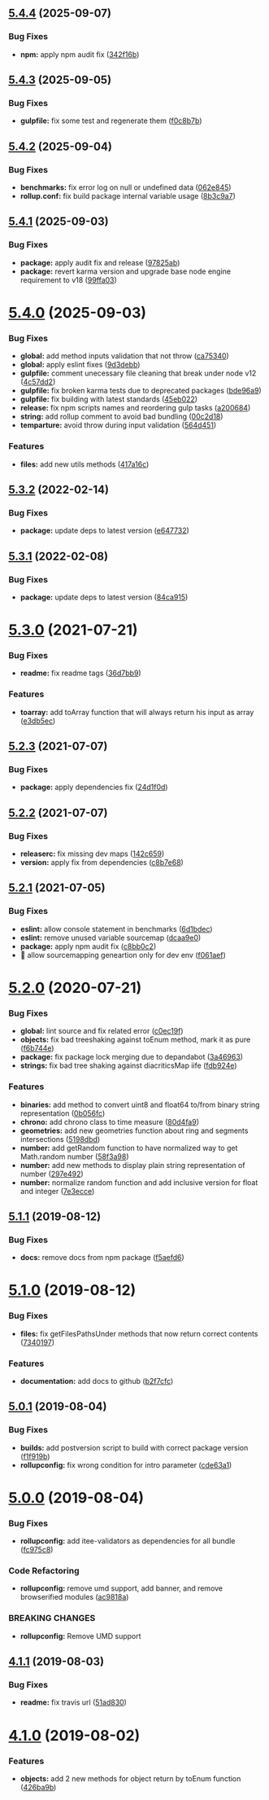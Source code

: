 ## [5.4.4](https://github.com/Itee/itee-utils/compare/v5.4.3...v5.4.4) (2025-09-07)


### Bug Fixes

* **npm:** apply npm audit fix ([342f16b](https://github.com/Itee/itee-utils/commit/342f16b5d53952860e5da5ab244b8ae16d84566a))

## [5.4.3](https://github.com/Itee/itee-utils/compare/v5.4.2...v5.4.3) (2025-09-05)


### Bug Fixes

* **gulpfile:** fix some test and regenerate them ([f0c8b7b](https://github.com/Itee/itee-utils/commit/f0c8b7b79fab6827911cac6e327bc07b1b24015e))

## [5.4.2](https://github.com/Itee/itee-utils/compare/v5.4.1...v5.4.2) (2025-09-04)


### Bug Fixes

* **benchmarks:** fix error log on null or undefined data ([062e845](https://github.com/Itee/itee-utils/commit/062e84561c28eecc89a4267d129a58a6ed46b5d2))
* **rollup.conf:** fix build package internal variable usage ([8b3c9a7](https://github.com/Itee/itee-utils/commit/8b3c9a78efd93306df8c7f290ecfc3aeb782bdb2))

## [5.4.1](https://github.com/Itee/itee-utils/compare/v5.4.0...v5.4.1) (2025-09-03)


### Bug Fixes

* **package:** apply audit fix and release ([97825ab](https://github.com/Itee/itee-utils/commit/97825abbc112edd1feaabdf4ce79ae6dc8006f8f))
* **package:** revert karma version and upgrade base node engine requirement to v18 ([99ffa03](https://github.com/Itee/itee-utils/commit/99ffa03f2332305400087ef2ff982f38408d91c8))

# [5.4.0](https://github.com/Itee/itee-utils/compare/v5.3.2...v5.4.0) (2025-09-03)


### Bug Fixes

* **global:** add method inputs validation that not throw ([ca75340](https://github.com/Itee/itee-utils/commit/ca75340133bbf673cc4ab6987f3aac4bc493a930))
* **global:** apply eslint fixes ([9d3debb](https://github.com/Itee/itee-utils/commit/9d3debbbe5fb11172a47a8e651ba57f21315469b))
* **gulpfile:** comment unecessary file cleaning that break under node v12 ([4c57dd2](https://github.com/Itee/itee-utils/commit/4c57dd23598d35e5a0fe73e3369ae40cc7f11c55))
* **gulpfile:** fix broken karma tests due to deprecated packages ([bde96a9](https://github.com/Itee/itee-utils/commit/bde96a9fab4f9b286c37675110357080f6726f6b))
* **gulpfile:** fix building with latest standards ([45eb022](https://github.com/Itee/itee-utils/commit/45eb02206727f14fef48bca743329619120b9724))
* **release:** fix npm scripts names and reordering gulp tasks ([a200684](https://github.com/Itee/itee-utils/commit/a20068487f9b7239a59c5765dd2396a36f0b4696))
* **string:** add rollup comment to avoid bad bundling ([00c2d18](https://github.com/Itee/itee-utils/commit/00c2d18cc1c0fe17f4d3e7962598e44b25573160))
* **temparture:** avoid throw during input validation ([564d451](https://github.com/Itee/itee-utils/commit/564d451f5fdc76bbd5de9ddebd2e4c9fa3687a55))


### Features

* **files:** add new utils methods ([417a16c](https://github.com/Itee/itee-utils/commit/417a16c683271a8cb714f15335934464030cb9bc))

## [5.3.2](https://github.com/Itee/itee-utils/compare/v5.3.1...v5.3.2) (2022-02-14)


### Bug Fixes

* **package:** update deps to latest version ([e647732](https://github.com/Itee/itee-utils/commit/e64773251dad0d9687ddad7d5de71da121de9387))

## [5.3.1](https://github.com/Itee/itee-utils/compare/v5.3.0...v5.3.1) (2022-02-08)


### Bug Fixes

* **package:** update deps to latest version ([84ca915](https://github.com/Itee/itee-utils/commit/84ca9151e585c1557b3af59a1d6b8abe9212ca5b))

# [5.3.0](https://github.com/Itee/itee-utils/compare/v5.2.3...v5.3.0) (2021-07-21)


### Bug Fixes

* **readme:** fix readme tags ([36d7bb9](https://github.com/Itee/itee-utils/commit/36d7bb98fc427355fb4096e6f6bff894ee8c128d))


### Features

* **toarray:** add toArray function that will always return his input as array ([e3db5ec](https://github.com/Itee/itee-utils/commit/e3db5ec7244115c2c8a40877729e60328b4c16bd))

## [5.2.3](https://github.com/Itee/itee-utils/compare/v5.2.2...v5.2.3) (2021-07-07)


### Bug Fixes

* **package:** apply dependencies fix ([24d1f0d](https://github.com/Itee/itee-utils/commit/24d1f0decbad336eadad650a3f1a24f3886f9a2d))

## [5.2.2](https://github.com/Itee/itee-utils/compare/v5.2.1...v5.2.2) (2021-07-07)


### Bug Fixes

* **releaserc:** fix missing dev maps ([142c659](https://github.com/Itee/itee-utils/commit/142c659c5d618d565ab734f051c1e8966383a9f8))
* **version:** apply fix from dependencies ([c8b7e68](https://github.com/Itee/itee-utils/commit/c8b7e68562b5203dbbd1a2b57bf2118f092a1c9c))

## [5.2.1](https://github.com/Itee/itee-utils/compare/v5.2.0...v5.2.1) (2021-07-05)


### Bug Fixes

* **eslint:** allow console statement in benchmarks ([6d1bdec](https://github.com/Itee/itee-utils/commit/6d1bdec219142a5b03224ab6754b2d6baf793508))
* **eslint:** remove unused variable sourcemap ([dcaa9e0](https://github.com/Itee/itee-utils/commit/dcaa9e077fb4cb647e63459ffd81d4006cb02a8e))
* **package:** apply npm audit fix ([c8bb0c2](https://github.com/Itee/itee-utils/commit/c8bb0c292f5c33812186e3911e7508dc0d10f347))
* 🐛 allow sourcemapping geneartion only for dev env ([f061aef](https://github.com/Itee/itee-utils/commit/f061aef3d3bb6c544e81346c882b0f88f5222e3a))

# [5.2.0](https://github.com/Itee/itee-utils/compare/v5.1.1...v5.2.0) (2020-07-21)


### Bug Fixes

* **global:** lint source and fix related error ([c0ec19f](https://github.com/Itee/itee-utils/commit/c0ec19fd9388301656e4353d6d9a5c0a23b0b9eb))
* **objects:** fix bad treeshaking against toEnum method, mark it as pure ([f6b744e](https://github.com/Itee/itee-utils/commit/f6b744e83f98e2c8532d019abee18098151de408))
* **package:** fix package lock merging due to depandabot ([3a46963](https://github.com/Itee/itee-utils/commit/3a46963ca1b2b5f8f5b4568640f5e0f0354d3ccf))
* **strings:** fix bad tree shaking against diacriticsMap iife ([fdb924e](https://github.com/Itee/itee-utils/commit/fdb924e08e7ab558fd87c304bfb9755fccad0608))


### Features

* **binaries:** add method to convert uint8 and float64 to/from binary string representation ([0b056fc](https://github.com/Itee/itee-utils/commit/0b056fc1a7de25e8c97c0e3093d9971de4c99ca9))
* **chrono:** add chrono class to time measure ([80d4fa9](https://github.com/Itee/itee-utils/commit/80d4fa9cceb91ea6fbc7678717db725f166ae68e))
* **geometries:** add new geometries function about ring and segments intersections ([5198dbd](https://github.com/Itee/itee-utils/commit/5198dbd16e55eb1f770449aa7fc834dd4a7c5b93))
* **number:** add getRandom function to have normalized way to get Math.random number ([58f3a98](https://github.com/Itee/itee-utils/commit/58f3a98e06b4c45e5e80c6505cfb9916ac14eb5f))
* **number:** add new methods to display plain string representation of number ([297e492](https://github.com/Itee/itee-utils/commit/297e4922fadde28ba7155fb26d5d64ad09aa8883))
* **number:** normalize random function and add inclusive version for float and integer ([7e3ecce](https://github.com/Itee/itee-utils/commit/7e3ecceef824232892a4a0a3f1604ea33222dac6))

## [5.1.1](https://github.com/Itee/itee-utils/compare/v5.1.0...v5.1.1) (2019-08-12)


### Bug Fixes

* **docs:** remove docs from npm package ([f5aefd6](https://github.com/Itee/itee-utils/commit/f5aefd6))

# [5.1.0](https://github.com/Itee/itee-utils/compare/v5.0.1...v5.1.0) (2019-08-12)


### Bug Fixes

* **files:** fix getFilesPathsUnder methods that now return correct contents ([7340197](https://github.com/Itee/itee-utils/commit/7340197))


### Features

* **documentation:** add docs to github ([b2f7cfc](https://github.com/Itee/itee-utils/commit/b2f7cfc))

## [5.0.1](https://github.com/Itee/itee-utils/compare/v5.0.0...v5.0.1) (2019-08-04)


### Bug Fixes

* **builds:** add postversion script to build with correct package version ([f1f919b](https://github.com/Itee/itee-utils/commit/f1f919b))
* **rollupconfig:** fix wrong condition for intro parameter ([cde63a1](https://github.com/Itee/itee-utils/commit/cde63a1))

# [5.0.0](https://github.com/Itee/itee-utils/compare/v4.1.1...v5.0.0) (2019-08-04)


### Bug Fixes

* **rollupconfig:** add itee-validators as dependencies for all bundle ([fc975c8](https://github.com/Itee/itee-utils/commit/fc975c8))


### Code Refactoring

* **rollupconfig:** remove umd support, add banner, and remove browserified modules ([ac9818a](https://github.com/Itee/itee-utils/commit/ac9818a))


### BREAKING CHANGES

* **rollupconfig:** Remove UMD support

## [4.1.1](https://github.com/Itee/itee-utils/compare/v4.1.0...v4.1.1) (2019-08-03)


### Bug Fixes

* **readme:** fix travis url ([51ad830](https://github.com/Itee/itee-utils/commit/51ad830))

# [4.1.0](https://github.com/Itee/itee-utils/compare/v4.0.0...v4.1.0) (2019-08-02)


### Features

* **objects:** add 2 new methods for object return by toEnum function ([426ba9b](https://github.com/Itee/itee-utils/commit/426ba9b))
